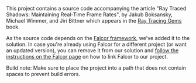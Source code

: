 This project contains a source code accompanying the article "Ray Traced Shadows: Maintaining Real-Time Frame Rates", by Jakub Boksansky, Michael Wimmer, and Jiri Bittner which appears in the [Ray Tracing Gems](http://www.raytracinggems.com) book.

As the source code depends on the [Falcor framework](https://github.com/NVIDIAGameWorks/Falcor), we've added it to the solution. In case you're already using Falcor for a different project (or want an updated version), you can remove it from our solution and [follow the instructions on the Falcor page](https://github.com/NVIDIAGameWorks/Falcor) on how to link Falcor to our project.

Build note: Make sure to place the project into a path that does not contain spaces to prevent build errors.
